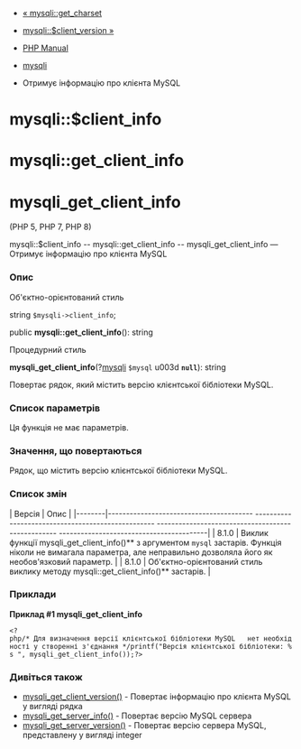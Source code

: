- [« mysqli::get_charset](mysqli.get-charset.md)
- [mysqli::$client_version »](mysqli.get-client-version.md)

- [PHP Manual](index.md)
- [mysqli](class.mysqli.md)
- Отримує інформацію про клієнта MySQL

# mysqli::$client_info

# mysqli::get_client_info

# mysqli_get_client_info

(PHP 5, PHP 7, PHP 8)

mysqli::$client_info -- mysqli::get_client_info --
mysqli_get_client_info — Отримує інформацію про клієнта MySQL

### Опис

Об'єктно-орієнтований стиль

string `$mysqli->client_info`;

public **mysqli::get_client_info**(): string

Процедурний стиль

**mysqli_get_client_info**(?[mysqli](class.mysqli.md) `$mysql` u003d
**`null`**): string

Повертає рядок, який містить версію клієнтської бібліотеки MySQL.

### Список параметрів

Ця функція не має параметрів.

### Значення, що повертаються

Рядок, що містить версію клієнтської бібліотеки MySQL.

### Список змін

| Версія | Опис |
|--------|---------------------------------------- -------------------------------------------------- -------------------------------------------------- -----------------------------------------|
| 8.1.0 | Виклик функції mysqli_get_client_info()** з аргументом `mysql` застарів. Функція ніколи не вимагала параметра, але неправильно дозволяла його як необов'язковий параметр. |
| 8.1.0 | Об'єктно-орієнтований стиль виклику методу mysqli::get_client_info()** застарів. |

### Приклади

**Приклад #1 mysqli_get_client_info**

` <?php/* Для визначення версії клієнтської бібліотеки MySQL   нет необхідності у створенні з'єднання */printf("Версія клієнтської бібліотеки: %s
", mysqli_get_client_info());?> `

### Дивіться також

- [mysqli_get_client_version()](mysqli.get-client-version.md) -
Повертає інформацію про клієнта MySQL у вигляді рядка
- [mysqli_get_server_info()](mysqli.get-server-info.md) - Повертає
версію MySQL сервера
- [mysqli_get_server_version()](mysqli.get-server-version.md) -
Повертає версію сервера MySQL, представлену у вигляді integer
